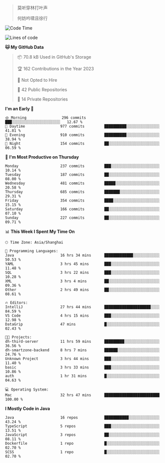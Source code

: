 > 莫听穿林打叶声
> 
> 何妨吟啸且徐行

<!-- ![Github Stats](https://github-readme-stats.vercel.app/api?username=catch6&count_private=true&show_icons=true&theme=gruvbox) -->

<!-- ![Top Langs](https://github-readme-stats.vercel.app/api/top-langs/?username=catch6&layout=compact) -->

<!--START_SECTION:waka-->
![Code Time](http://img.shields.io/badge/Code%20Time-66%20hrs%2029%20mins-blue)

![Lines of code](https://img.shields.io/badge/From%20Hello%20World%20I%27ve%20Written-9.3%20million%20lines%20of%20code-blue)

**🐱 My GitHub Data** 

> 📦 70.8 kB Used in GitHub's Storage 
 > 
> 🏆 162 Contributions in the Year 2023
 > 
> 🚫 Not Opted to Hire
 > 
> 📜 42 Public Repositories 
 > 
> 🔑 14 Private Repositories 
 > 
**I'm an Early 🐤** 

```text
🌞 Morning                296 commits         ███░░░░░░░░░░░░░░░░░░░░░░   12.67 % 
🌆 Daytime                977 commits         ██████████░░░░░░░░░░░░░░░   41.81 % 
🌃 Evening                910 commits         ██████████░░░░░░░░░░░░░░░   38.94 % 
🌙 Night                  154 commits         ██░░░░░░░░░░░░░░░░░░░░░░░   06.59 % 
```
📅 **I'm Most Productive on Thursday** 

```text
Monday                   237 commits         ███░░░░░░░░░░░░░░░░░░░░░░   10.14 % 
Tuesday                  187 commits         ██░░░░░░░░░░░░░░░░░░░░░░░   08.00 % 
Wednesday                481 commits         █████░░░░░░░░░░░░░░░░░░░░   20.58 % 
Thursday                 685 commits         ███████░░░░░░░░░░░░░░░░░░   29.31 % 
Friday                   354 commits         ████░░░░░░░░░░░░░░░░░░░░░   15.15 % 
Saturday                 166 commits         ██░░░░░░░░░░░░░░░░░░░░░░░   07.10 % 
Sunday                   227 commits         ██░░░░░░░░░░░░░░░░░░░░░░░   09.71 % 
```


📊 **This Week I Spent My Time On** 

```text
🕑︎ Time Zone: Asia/Shanghai

💬 Programming Languages: 
Java                     16 hrs 34 mins      █████████████░░░░░░░░░░░░   50.53 % 
YAML                     3 hrs 45 mins       ███░░░░░░░░░░░░░░░░░░░░░░   11.48 % 
SQL                      3 hrs 22 mins       ███░░░░░░░░░░░░░░░░░░░░░░   10.28 % 
XML                      3 hrs 4 mins        ██░░░░░░░░░░░░░░░░░░░░░░░   09.36 % 
Other                    2 hrs 49 mins       ██░░░░░░░░░░░░░░░░░░░░░░░   08.61 % 

🔥 Editors: 
IntelliJ                 27 hrs 44 mins      █████████████████████░░░░   84.59 % 
VS Code                  4 hrs 15 mins       ███░░░░░░░░░░░░░░░░░░░░░░   12.98 % 
DataGrip                 47 mins             █░░░░░░░░░░░░░░░░░░░░░░░░   02.43 % 

🐱‍💻 Projects: 
dh-third-server          11 hrs 59 mins      █████████░░░░░░░░░░░░░░░░   36.56 % 
dh-smartzone-backend     8 hrs 7 mins        ██████░░░░░░░░░░░░░░░░░░░   24.76 % 
Unknown Project          3 hrs 44 mins       ███░░░░░░░░░░░░░░░░░░░░░░   11.40 % 
basic                    3 hrs 33 mins       ███░░░░░░░░░░░░░░░░░░░░░░   10.86 % 
auth                     1 hr 31 mins        █░░░░░░░░░░░░░░░░░░░░░░░░   04.63 % 

💻 Operating System: 
Mac                      32 hrs 47 mins      █████████████████████████   100.00 % 
```

**I Mostly Code in Java** 

```text
Java                     16 repos            ███████████░░░░░░░░░░░░░░   43.24 % 
TypeScript               5 repos             ███░░░░░░░░░░░░░░░░░░░░░░   13.51 % 
JavaScript               3 repos             ██░░░░░░░░░░░░░░░░░░░░░░░   08.11 % 
Dockerfile               1 repo              █░░░░░░░░░░░░░░░░░░░░░░░░   02.70 % 
SCSS                     1 repo              █░░░░░░░░░░░░░░░░░░░░░░░░   02.70 % 
```




<!--END_SECTION:waka-->
